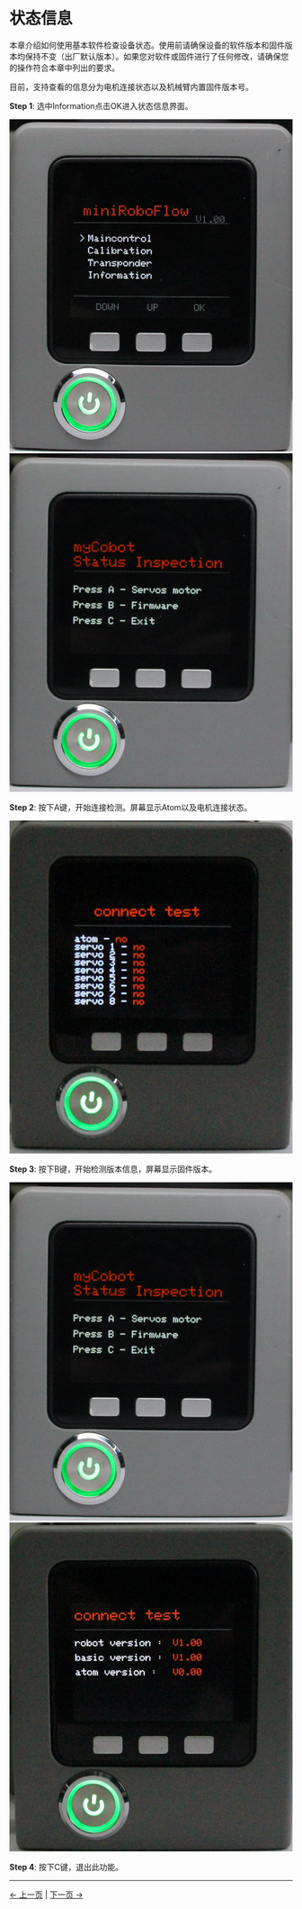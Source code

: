# 状态信息

本章介绍如何使用基本软件检查设备状态。使用前请确保设备的软件版本和固件版本均保持不变（出厂默认版本）。如果您对软件或固件进行了任何修改，请确保您的操作符合本章中列出的要求。

目前，支持查看的信息分为电机连接状态以及机械臂内置固件版本号。

**Step 1**: 选中Information点击OK进入状态信息界面。

![pic](../../../resources/4-FunctionsAndApplications/5-BasicFunctions/5.1-SystemInstructionsForUse/resources/m750/main.jpg)
![pic](../../../resources/4-FunctionsAndApplications/5-BasicFunctions/5.1-SystemInstructionsForUse/resources/m750/information.jpg)

**Step 2**: 按下A键，开始连接检测。屏幕显示Atom以及电机连接状态。

![pic](../../../resources/4-FunctionsAndApplications/5-BasicFunctions/5.1-SystemInstructionsForUse/resources/m750/servoconnect.jpg)

**Step 3**: 按下B键，开始检测版本信息，屏幕显示固件版本。

![pic](../../../resources/4-FunctionsAndApplications/5-BasicFunctions/5.1-SystemInstructionsForUse/resources/m750/information.jpg)
![pic](../../../resources/4-FunctionsAndApplications/5-BasicFunctions/5.1-SystemInstructionsForUse/resources/m750/firmware.jpg)

**Step 4**: 按下C键，退出此功能。

---

[← 上一页](./5.1.4-transponder.md) | [下一页 →](./5.1.6-flash.md)